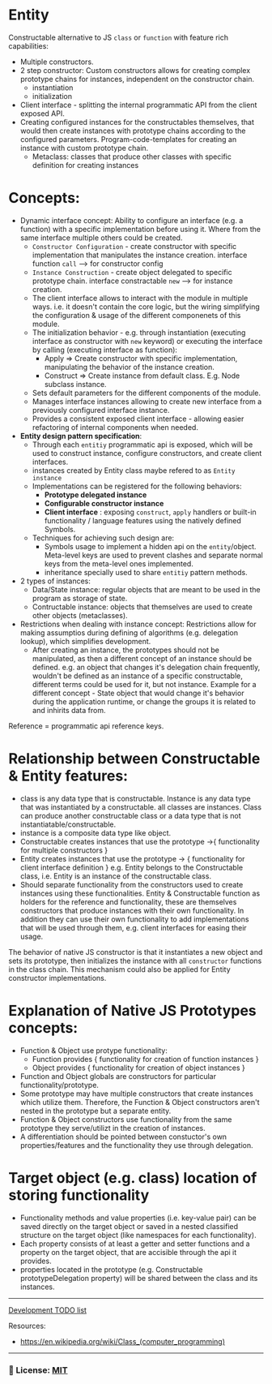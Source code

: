 # Entity
Constructable alternative to JS `class` or `function` with feature rich capabilities: 
- Multiple constructors. 
- 2 step constructor: Custom constructors allows for creating complex prototype chains for instances, independent on the constructor chain.
  - instantiation
  - initialization
- Client interface - splitting the internal programmatic API from the client exposed API. 
- Creating configured instances for the constructables themselves, that would then create instances with prototype chains according to the configured parameters. Program-code-templates for creating an instance with custom prototype chain.
    - Metaclass: classes that produce other classes with specific definition for creating instances

# Concepts:
- Dynamic interface concept: Ability to configure an interface (e.g. a function) with a specific implementation before using it. Where from the same interface multiple others could be created.
    - `Constructor Configuration` - create constructor with specific implementation that manipulates the instance creation.
        interface function `call` --> for constructor config
    - `Instance Construction` - create object delegated to specific prototype chain.
        interface constractable `new` --> for instance creation.
    - The client interface allows to interact with the module in multiple ways. i.e. it doesn't contain the core logic, but the wiring simplifying the configuration & usage of the different componenets of this module.
    - The initialization behavior - e.g. through instantiation (executing interface as constructor with `new` keyword) or executing the interface by calling (executing interface as function): 
        - Apply => Create constructor with specific implementation, manipulating the behavior of the instance creation.
        - Construct => Create instance from default class. E.g. Node subclass instance.
    - Sets default parameters for the different components of the module.
    - Manages interface instances allowing to create new interface from a previously configured interface instance.
    - Provides a consistent exposed client interface - allowing easier refactoring of internal components when needed.
- **Entity design pattern specification**: 
    - Through each `entitiy` programmatic api is exposed, which will be used to construct instance, configure constructors, and create client interfaces. 
    - instances created by Entity class maybe refered to as `Entity instance`
    - Implementations can be registered for the following behaviors: 
        - __Prototype delegated instance__
        - __Configurable constructor instance__
        - __Client interface__ : exposing `construct`, `apply` handlers or built-in functionality / language features using the natively defined Symbols.
    - Techniques for achieving such design are: 
        - Symbols usage to implement a hidden api on the `entity`/object. Meta-level keys are used to prevent clashes and separate  normal keys from the meta-level ones implemented.
        - inheritance specially used to share `entitiy` pattern methods.
- 2 types of instances: 
    - Data/State instance: regular objects that are meant to be used in the program as storage of state.
    - Contructable instance: objects that themselves are used to create other objects (metaclasses).
- Restrictions when dealing with instance concept: Restrictions allow for making assumptios during defining of algorithms (e.g. delegation lookup), which simplifies development.
    - After creating an instance, the prototypes should not be manipulated, as then a different concept of an instance should be defined. e.g. an object that changes it's delegation chain frequently, wouldn't be defined as an instance of a specific constructable, different terms could be used for it,  but not instance. Example for a different concept - State object that would change it's behavior during the application runtime, or change the groups it is related to and inhirits data from.
    

Reference = programmatic api reference keys.

# Relationship between Constructable & Entity features: 
- class is any data type that is constructable. Instance is any data type that was instantiated by a constructable. all classes are instances. Class can produce another constructable class or a data type that is not instantiatable/constructable.
- instance is a composite data type like object.
- Constructable creates instances that use the prototype ->{ functionality for multiple constructors }
- Entity creates instances that use the prototype -> { functionality for client interface definition } e.g. Entity belongs to the Constructable class, i.e. Entity is an instance of the constructable class.
- Should separate functionality from the constructors used to create instances using these functionalities. Entity & Constructable function as holders for the reference and functionality, these are themselves constructors that produce instances with their own functionality. In addition they can use their own functionality to add implementations that will be used through them, e.g. client interfaces for easing their usage.

The behavior of native JS constructor is that it instantiates a new object and sets its prototype, then initializes the instance with all `constructor` functions in the class chain. This mechanism could also be applied for Entity constructor implementations.

# Explanation of Native JS Prototypes concepts: 
- Function & Object use protype functionality: 
    - Function provides { functionality for creation of function instances }
    - Object provides { functionality for creation of object instances }
- Function and Object globals are constructors for particular functionality/prototype.
- Some prototype may have multiple constructors that create instances which utilize them. Therefore, the Function & Object constructors aren't nested in the prototype but a separate entity.
- Function & Object constructors use functionality from the same prototype they serve/utilizt in the creation of instances.
- A differentiation should be pointed between constuctor's own properties/features and the functionality they use through delegation.

# Target object (e.g. class) location of storing functionality
- Functionality methods and value properties (i.e. key-value pair) can be saved directly on the target object or saved in a nested classified structure on the target object (like namespaces for each functionality). 
- Each property consists of at least a getter and setter functions and a property on the target object, that are accisible through the api it provides.
- properties located in the prototype (e.g. Constructable prototypeDelegation property) will be shared between the class and its instances.

___
[Development TODO list](/documentation/TODO.md)

Resources: 
- https://en.wikipedia.org/wiki/Class_(computer_programming)
___

### 🔑 License: [MIT](/.github/LICENSE)
